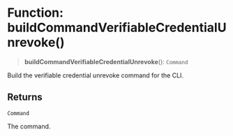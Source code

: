 # Function: buildCommandVerifiableCredentialUnrevoke()

> **buildCommandVerifiableCredentialUnrevoke**(): `Command`

Build the verifiable credential unrevoke command for the CLI.

## Returns

`Command`

The command.
